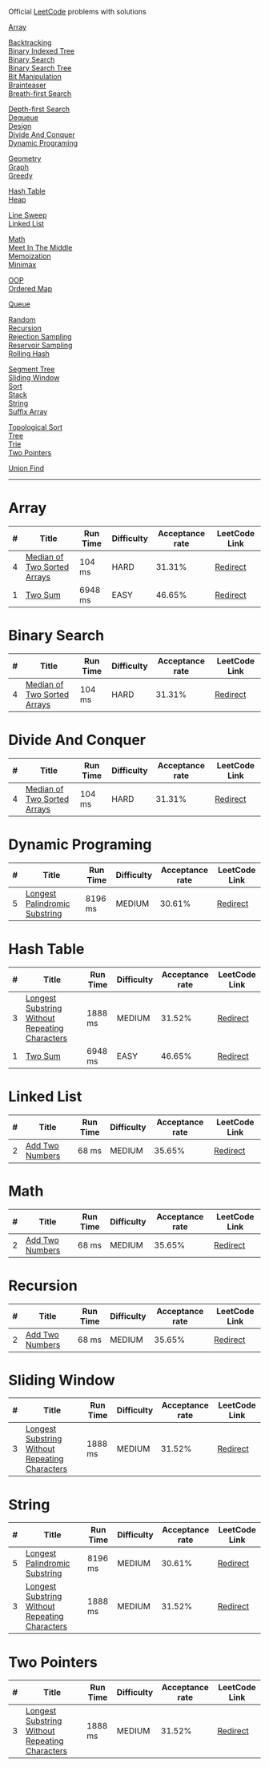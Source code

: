 Official [LeetCode](https://leetcode.com/problemset/all/) problems with solutions

[Array](#array) <br>

[Backtracking](#backtracking) <br>
[Binary Indexed Tree](#binary-indexed-tree) <br>
[Binary Search](#binary-search) <br>
[Binary Search Tree](#binary-search-tree) <br>
[Bit Manipulation](#bit-manipulation) <br>
[Brainteaser](#brainteaser) <br>
[Breath-first Search](#breath-first-search) <br>

[Depth-first Search](#depth-first-search) <br>
[Dequeue](#dequeue) <br>
[Design](#design) <br>
[Divide And Conquer](#divide-and-conquer) <br>
[Dynamic Programing](#dynamic-programing) <br>

[Geometry](#geometry) <br>
[Graph](#graph) <br>
[Greedy](#greedy) <br>

[Hash Table](#hash-table) <br>
[Heap](#heap) <br>

[Line Sweep](#line-sweep) <br>
[Linked List](#linked-list) <br>

[Math](#math) <br>
[Meet In The Middle](#meet-in-the-middle) <br>
[Memoization](#memoization) <br>
[Minimax](#minimax) <br>

[OOP](#oop) <br>
[Ordered Map](#ordered-map) <br>

[Queue](#queue) <br>

[Random](#random) <br>
[Recursion](#recursion) <br>
[Rejection Sampling](#rejection-sampling) <br>
[Reservoir Sampling](#reservoir-sampling) <br>
[Rolling Hash](#rolling-hash) <br>

[Segment Tree](#segment-tree) <br>
[Sliding Window](#sliding-window) <br>
[Sort](#sort) <br>
[Stack](#stack) <br>
[String](#string) <br>
[Suffix Array](#suffix-array) <br>

[Topological Sort](#topological-sort) <br>
[Tree](#tree) <br>
[Trie](#trie) <br>
[Two Pointers](#two-pointers) <br>

[Union Find](#union-find) <br>

<hr>



# Array
|  #  | Title           |   Run Time       | Difficulty    | Acceptance rate | LeetCode Link |
|-----|---------------- |  --------------- | ------------- | ------------- | ------------- |
|   4   |   [Median of Two Sorted Arrays](HARD/0004_median_of_two_sorted_arrays.py)   |104 ms   |   HARD   |   31.31%   |   [Redirect](https://leetcode.com/problems/median-of-two-sorted-arrays)   |
|   1   |   [Two Sum](EASY/0001_two_sum.py)   |6948 ms   |   EASY   |   46.65%   |   [Redirect](https://leetcode.com/problems/two-sum)   |



# Binary Search
|  #  | Title           |   Run Time       | Difficulty    | Acceptance rate | LeetCode Link |
|-----|---------------- |  --------------- | ------------- | ------------- | ------------- |
|   4   |   [Median of Two Sorted Arrays](HARD/0004_median_of_two_sorted_arrays.py)   |104 ms   |   HARD   |   31.31%   |   [Redirect](https://leetcode.com/problems/median-of-two-sorted-arrays)   |



# Divide And Conquer
|  #  | Title           |   Run Time       | Difficulty    | Acceptance rate | LeetCode Link |
|-----|---------------- |  --------------- | ------------- | ------------- | ------------- |
|   4   |   [Median of Two Sorted Arrays](HARD/0004_median_of_two_sorted_arrays.py)   |104 ms   |   HARD   |   31.31%   |   [Redirect](https://leetcode.com/problems/median-of-two-sorted-arrays)   |



# Dynamic Programing
|  #  | Title           |   Run Time       | Difficulty    | Acceptance rate | LeetCode Link |
|-----|---------------- |  --------------- | ------------- | ------------- | ------------- |
|   5   |   [Longest Palindromic Substring](MEDIUM/0005_longest_palindromic_substring.py)   |8196 ms   |   MEDIUM   |   30.61%   |   [Redirect](https://leetcode.com/problems/longest-palindromic-substring)   |



# Hash Table
|  #  | Title           |   Run Time       | Difficulty    | Acceptance rate | LeetCode Link |
|-----|---------------- |  --------------- | ------------- | ------------- | ------------- |
|   3   |   [Longest Substring Without Repeating Characters](MEDIUM/0003_longest_substring_without_repeating_characters.py)   |1888 ms   |   MEDIUM   |   31.52%   |   [Redirect](https://leetcode.com/problems/longest-substring-without-repeating-characters)   |
|   1   |   [Two Sum](EASY/0001_two_sum.py)   |6948 ms   |   EASY   |   46.65%   |   [Redirect](https://leetcode.com/problems/two-sum)   |



# Linked List
|  #  | Title           |   Run Time       | Difficulty    | Acceptance rate | LeetCode Link |
|-----|---------------- |  --------------- | ------------- | ------------- | ------------- |
|   2   |   [Add Two Numbers](MEDIUM/0002_add_two_numbers.py)   |68 ms   |   MEDIUM   |   35.65%   |   [Redirect](https://leetcode.com/problems/add-two-numbers)   |



# Math
|  #  | Title           |   Run Time       | Difficulty    | Acceptance rate | LeetCode Link |
|-----|---------------- |  --------------- | ------------- | ------------- | ------------- |
|   2   |   [Add Two Numbers](MEDIUM/0002_add_two_numbers.py)   |68 ms   |   MEDIUM   |   35.65%   |   [Redirect](https://leetcode.com/problems/add-two-numbers)   |



# Recursion
|  #  | Title           |   Run Time       | Difficulty    | Acceptance rate | LeetCode Link |
|-----|---------------- |  --------------- | ------------- | ------------- | ------------- |
|   2   |   [Add Two Numbers](MEDIUM/0002_add_two_numbers.py)   |68 ms   |   MEDIUM   |   35.65%   |   [Redirect](https://leetcode.com/problems/add-two-numbers)   |



# Sliding Window
|  #  | Title           |   Run Time       | Difficulty    | Acceptance rate | LeetCode Link |
|-----|---------------- |  --------------- | ------------- | ------------- | ------------- |
|   3   |   [Longest Substring Without Repeating Characters](MEDIUM/0003_longest_substring_without_repeating_characters.py)   |1888 ms   |   MEDIUM   |   31.52%   |   [Redirect](https://leetcode.com/problems/longest-substring-without-repeating-characters)   |



# String
|  #  | Title           |   Run Time       | Difficulty    | Acceptance rate | LeetCode Link |
|-----|---------------- |  --------------- | ------------- | ------------- | ------------- |
|   5   |   [Longest Palindromic Substring](MEDIUM/0005_longest_palindromic_substring.py)   |8196 ms   |   MEDIUM   |   30.61%   |   [Redirect](https://leetcode.com/problems/longest-palindromic-substring)   |
|   3   |   [Longest Substring Without Repeating Characters](MEDIUM/0003_longest_substring_without_repeating_characters.py)   |1888 ms   |   MEDIUM   |   31.52%   |   [Redirect](https://leetcode.com/problems/longest-substring-without-repeating-characters)   |



# Two Pointers
|  #  | Title           |   Run Time       | Difficulty    | Acceptance rate | LeetCode Link |
|-----|---------------- |  --------------- | ------------- | ------------- | ------------- |
|   3   |   [Longest Substring Without Repeating Characters](MEDIUM/0003_longest_substring_without_repeating_characters.py)   |1888 ms   |   MEDIUM   |   31.52%   |   [Redirect](https://leetcode.com/problems/longest-substring-without-repeating-characters)   |



